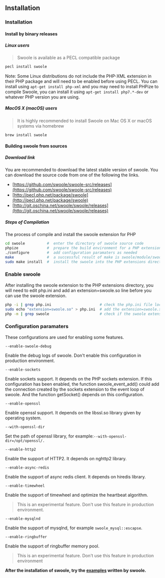 ## Installation

### Installation

#### Install by binary releases

##### Linux users

> Swoole is available as a PECL compatible package

``` bash
pecl install swoole
```
Note: Some Linux distributions do not include the PHP-XML extension in their PHP package and will need to be enabled before using PECL. You can install using `apt-get install php-xml` and you may need to install PHPize to compile Swoole, you can install it using `apt-get install php7.*-dev` or whatever PHP version you are using.

##### MacOS X \(macOS\) users

> It is highly recommended to install Swoole on Mac OS X or macOS systems via homebrew

``` bash
brew install swoole
```

#### Building swoole from sources

##### Download link

You are recommended to download the latest stable version of swoole. You can download the source code from one of the following the links.

- [https://github.com/swoole/swoole-src/releases](https://github.com/swoole/swoole-src/releases)
- [http://pecl.php.net/package/swoole](http://pecl.php.net/package/swoole)
- [http://git.oschina.net/swoole/swoole/releases](http://git.oschina.net/swoole/swoole/releases)

##### Steps of Compilation 

The process of compile and install the swoole extension for PHP

``` bash
cd swoole          #  enter the directory of swoole source code   
phpize       	   #  prepare the build environment for a PHP extension
./configure        #  add configuration paramaters as needed
make 			   #  a successful result of make is swoole/module/swoole.so
sudo make install  #  install the swoole into the PHP extensions directory
```

### Enable swoole

After installing the swoole extension to the PHP extensions directory, you will need to edit php.ini and add an extension=swoole.so line before you can use the swoole extension.

```bash
php -i | grep php.ini                      # check the php.ini file location
sudo echo "extension=swoole.so" > php.ini  # add the extension=swoole.so to the end of php.ini
php -m | grep swoole                       # check if the swoole extension has been enabled
```

### Configuration paramaters

These configurations are used for enabling some features.

`--enable-swoole-debug` 

Enable the debug logs of swoole. Don't enable this configuration in production environment.

`--enable-sockets` 

Enable sockets support. It depends on the PHP sockets extension. If this configuration has been enabled, the function swoole_event_add() could add the connection created by the sockets extension to the event loop of swoole. And the function getSocket() depends on this configuration.  

`--enable-openssl` 

Enable openssl support. It depends on the libssl.so library given by operating system.

`--with-openssl-dir`

Set the path of openssl library, for example:`--with-openssl-dir=/opt/openssl/.`

`--enable-http2`

Enable the support of HTTP2. It depends on nghttp2 library.

`--enable-async-redis`

Enable the support of async redis client. It depends on hiredis library.

`--enable-timewheel`

Enable the support of timewheel and optimize the heartbeat algorithm.

> This is an experimental feature. Don't use this feature in production environment.

`--enable-mysqlnd`

Enable the support of mysqlnd, for example `swoole_mysql::escapse`.

`--enable-ringbuffer`

Enable the support of ringbuffer memory pool.

> This is an experimental feature. Don't use this feature in production environment


**After the installation of swoole,  try the [examples](/get-started/examples.md) written by swoole.**
